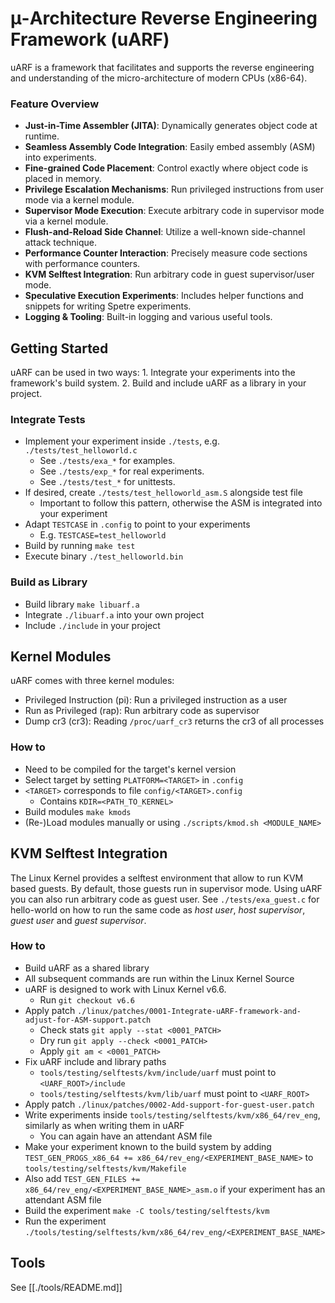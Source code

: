 # μ-Architecture Reverse Engineering Framework (uARF)

uARF is a framework that facilitates and supports the reverse engineering and understanding of the micro-architecture of modern CPUs (x86-64).

### Feature Overview
- **Just-in-Time Assembler (JITA)**: Dynamically generates object code at runtime.
- **Seamless Assembly Code Integration**: Easily embed assembly (ASM) into experiments.
- **Fine-grained Code Placement**: Control exactly where object code is placed in memory.
- **Privilege Escalation Mechanisms**: Run privileged instructions from user mode via a kernel module.
- **Supervisor Mode Execution**: Execute arbitrary code in supervisor mode via a kernel module.
- **Flush-and-Reload Side Channel**: Utilize a well-known side-channel attack technique.
- **Performance Counter Interaction**: Precisely measure code sections with performance counters.
- **KVM Selftest Integration**: Run arbitrary code in guest supervisor/user mode.
- **Speculative Execution Experiments**: Includes helper functions and snippets for writing Spetre experiments.
- **Logging & Tooling**: Built-in logging and various useful tools.

## Getting Started
uARF can be used in two ways:
    1. Integrate your experiments into the framework's build system.
    2. Build and include uARF as a library in your project.

### Integrate Tests
- Implement your experiment inside `./tests`, e.g. `./tests/test_helloworld.c`
    - See `./tests/exa_*` for examples.
    - See `./tests/exp_*` for real experiments.
    - See `./tests/test_*` for unittests.
- If desired, create `./tests/test_helloworld_asm.S` alongside test file
    - Important to follow this pattern, otherwise the ASM is integrated into your experiment
- Adapt `TESTCASE` in `.config` to point to your experiments
    - E.g. `TESTCASE=test_helloworld`
- Build by running `make test`
- Execute binary `./test_helloworld.bin`

### Build as Library
- Build library `make libuarf.a`
- Integrate `./libuarf.a` into your own project
- Include `./include` in your project

## Kernel Modules
uARF comes with three kernel modules:
- Privileged Instruction (pi): Run a privileged instruction as a user
- Run as Privileged (rap): Run arbitrary code as supervisor
- Dump cr3 (cr3): Reading `/proc/uarf_cr3` returns the cr3 of all processes

### How to
- Need to be compiled for the target's kernel version
- Select target by setting `PLATFORM=<TARGET>` in `.config`
- `<TARGET>` corresponds to file `config/<TARGET>.config`
    - Contains `KDIR=<PATH_TO_KERNEL>`
- Build modules `make kmods`
- (Re-)Load modules manually or using `./scripts/kmod.sh <MODULE_NAME>`

## KVM Selftest Integration
The Linux Kernel provides a selftest environment that allow to run KVM based guests. By default, those guests run in supervisor mode. Using uARF you can also run arbitrary code as guest user. See `./tests/exa_guest.c` for hello-world on how to run the same code as *host user*, *host supervisor*, *guest user* and *guest supervisor*.

### How to
- Build uARF as a shared library
- All subsequent commands are run within the Linux Kernel Source
- uARF is designed to work with Linux Kernel v6.6.
    - Run `git checkout v6.6`
- Apply patch `./linux/patches/0001-Integrate-uARF-framework-and-adjust-for-ASM-support.patch`
    - Check stats `git apply --stat <0001_PATCH>`
    - Dry run `git apply --check <0001_PATCH>`
    - Apply `git am < <0001_PATCH>`
- Fix uARF include and library paths
    - `tools/testing/selftests/kvm/include/uarf` must point to `<UARF_ROOT>/include`
    - `tools/testing/selftests/kvm/lib/uarf` must point to `<UARF_ROOT>`
- Apply patch `./linux/patches/0002-Add-support-for-guest-user.patch`
- Write experiments inside `tools/testing/selftests/kvm/x86_64/rev_eng`, similarly as when writing them in uARF
    - You can again have an attendant ASM file
- Make your experiment known to the build system by adding `TEST_GEN_PROGS_x86_64 += x86_64/rev_eng/<EXPERIMENT_BASE_NAME>` to `tools/testing/selftests/kvm/Makefile`
- Also add `TEST_GEN_FILES += x86_64/rev_eng/<EXPERIMENT_BASE_NAME>_asm.o` if your experiment has an attendant ASM file
- Build the experiment `make -C tools/testing/selftests/kvm`
- Run the experiment `./tools/testing/selftests/kvm/x86_64/rev_eng/<EXPERIMENT_BASE_NAME>`

## Tools
See [[./tools/README.md]]
